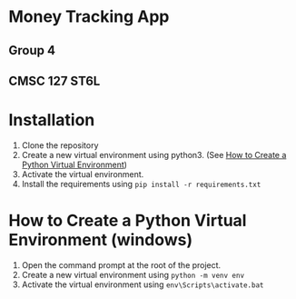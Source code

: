 # Money Tracking App
## Group 4
## CMSC 127 ST6L


# Installation
1. Clone the repository
2. Create a new virtual environment using python3. (See [How to Create a Python Virtual Environment](#how-to-create-a-python-virtual-environment-windows))
3. Activate the virtual environment.
4. Install the requirements using `pip install -r requirements.txt`



# How to Create a Python Virtual Environment (windows)
1. Open the command prompt at the root of the project.
2. Create a new virtual environment using `python -m venv env`
3. Activate the virtual environment using `env\Scripts\activate.bat`